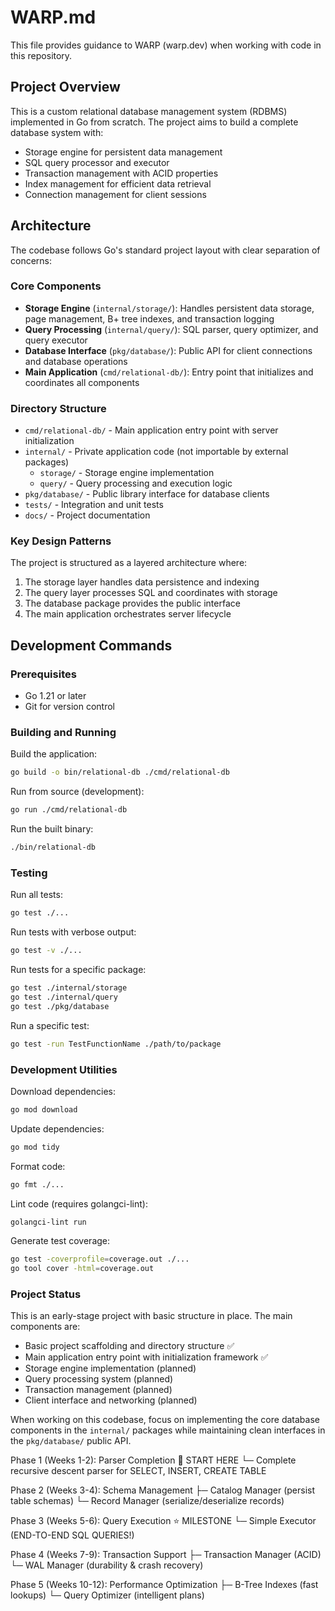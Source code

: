 # WARP.md

This file provides guidance to WARP (warp.dev) when working with code in this repository.

## Project Overview

This is a custom relational database management system (RDBMS) implemented in Go from scratch. The project aims to build a complete database system with:

- Storage engine for persistent data management
- SQL query processor and executor  
- Transaction management with ACID properties
- Index management for efficient data retrieval
- Connection management for client sessions

## Architecture

The codebase follows Go's standard project layout with clear separation of concerns:

### Core Components

- **Storage Engine** (`internal/storage/`): Handles persistent data storage, page management, B+ tree indexes, and transaction logging
- **Query Processing** (`internal/query/`): SQL parser, query optimizer, and query executor
- **Database Interface** (`pkg/database/`): Public API for client connections and database operations
- **Main Application** (`cmd/relational-db/`): Entry point that initializes and coordinates all components

### Directory Structure

- `cmd/relational-db/` - Main application entry point with server initialization
- `internal/` - Private application code (not importable by external packages)
  - `storage/` - Storage engine implementation
  - `query/` - Query processing and execution logic
- `pkg/database/` - Public library interface for database clients
- `tests/` - Integration and unit tests
- `docs/` - Project documentation

### Key Design Patterns

The project is structured as a layered architecture where:
1. The storage layer handles data persistence and indexing
2. The query layer processes SQL and coordinates with storage
3. The database package provides the public interface
4. The main application orchestrates server lifecycle

## Development Commands

### Prerequisites
- Go 1.21 or later
- Git for version control

### Building and Running

Build the application:
```bash
go build -o bin/relational-db ./cmd/relational-db
```

Run from source (development):
```bash
go run ./cmd/relational-db
```

Run the built binary:
```bash
./bin/relational-db
```

### Testing

Run all tests:
```bash
go test ./...
```

Run tests with verbose output:
```bash
go test -v ./...
```

Run tests for a specific package:
```bash
go test ./internal/storage
go test ./internal/query
go test ./pkg/database
```

Run a specific test:
```bash
go test -run TestFunctionName ./path/to/package
```

### Development Utilities

Download dependencies:
```bash
go mod download
```

Update dependencies:
```bash
go mod tidy
```

Format code:
```bash
go fmt ./...
```

Lint code (requires golangci-lint):
```bash
golangci-lint run
```

Generate test coverage:
```bash
go test -coverprofile=coverage.out ./...
go tool cover -html=coverage.out
```

### Project Status

This is an early-stage project with basic structure in place. The main components are:
- Basic project scaffolding and directory structure ✅
- Main application entry point with initialization framework ✅
- Storage engine implementation (planned)
- Query processing system (planned)
- Transaction management (planned)
- Client interface and networking (planned)

When working on this codebase, focus on implementing the core database components in the `internal/` packages while maintaining clean interfaces in the `pkg/database/` public API.

Phase 1 (Weeks 1-2): Parser Completion 🎯 START HERE
    └─ Complete recursive descent parser for SELECT, INSERT, CREATE TABLE

Phase 2 (Weeks 3-4): Schema Management
    ├─ Catalog Manager (persist table schemas)
    └─ Record Manager (serialize/deserialize records)

Phase 3 (Weeks 5-6): Query Execution ⭐ MILESTONE
    └─ Simple Executor (END-TO-END SQL QUERIES!)

Phase 4 (Weeks 7-9): Transaction Support
    ├─ Transaction Manager (ACID)
    └─ WAL Manager (durability & crash recovery)

Phase 5 (Weeks 10-12): Performance Optimization
    ├─ B-Tree Indexes (fast lookups)
    └─ Query Optimizer (intelligent plans)